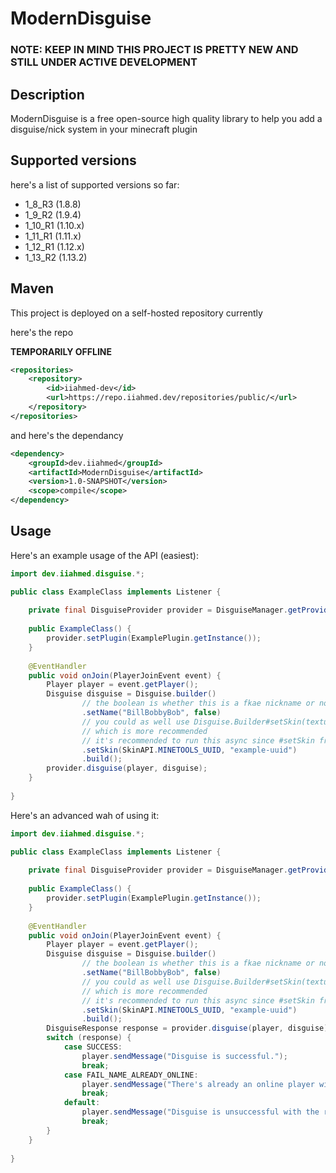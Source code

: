 # ModernDisguise
### NOTE: KEEP IN MIND THIS PROJECT IS PRETTY NEW AND STILL UNDER ACTIVE DEVELOPMENT
## Description
ModernDisguise is a free open-source high quality library to help you add a disguise/nick system in your minecraft plugin

## Supported versions
here's a list of supported versions so far:

- 1_8_R3 (1.8.8)
- 1_9_R2 (1.9.4)
- 1_10_R1 (1.10.x)
- 1_11_R1 (1.11.x)
- 1_12_R1 (1.12.x)
- 1_13_R2 (1.13.2)

## Maven

This project is deployed on a self-hosted repository currently

here's the repo

**TEMPORARILY OFFLINE**
```xml
<repositories>
    <repository>
        <id>iiahmed-dev</id>
        <url>https://repo.iiahmed.dev/repositories/public/</url>
    </repository>
</repositories>
```
and here's the dependancy
```xml
<dependency>
    <groupId>dev.iiahmed</groupId>
    <artifactId>ModernDisguise</artifactId>
    <version>1.0-SNAPSHOT</version>
    <scope>compile</scope>
</dependency>
```

## Usage

Here's an example usage of the API (easiest):

```java
import dev.iiahmed.disguise.*;

public class ExampleClass implements Listener {
    
    private final DisguiseProvider provider = DisguiseManager.getProvider();
    
    public ExampleClass() {
        provider.setPlugin(ExamplePlugin.getInstance());
    }
    
    @EventHandler
    public void onJoin(PlayerJoinEvent event) {
        Player player = event.getPlayer();
        Disguise disguise = Disguise.builder()
                // the boolean is whether this is a fkae nickname or not
                .setName("BillBobbyBob", false)
                // you could as well use Disguise.Builder#setSkin(textures, signature)
                // which is more recommended
                // it's recommended to run this async since #setSkin from API could block the mainthread
                .setSkin(SkinAPI.MINETOOLS_UUID, "example-uuid")
                .build();
        provider.disguise(player, disguise);
    }
    
}
```

Here's an advanced wah of using it:

```java
import dev.iiahmed.disguise.*;

public class ExampleClass implements Listener {
    
    private final DisguiseProvider provider = DisguiseManager.getProvider();
    
    public ExampleClass() {
        provider.setPlugin(ExamplePlugin.getInstance());
    }
    
    @EventHandler
    public void onJoin(PlayerJoinEvent event) {
        Player player = event.getPlayer();
        Disguise disguise = Disguise.builder()
                // the boolean is whether this is a fkae nickname or not
                .setName("BillBobbyBob", false)
                // you could as well use Disguise.Builder#setSkin(textures, signature)
                // which is more recommended
                // it's recommended to run this async since #setSkin from API could block the mainthread
                .setSkin(SkinAPI.MINETOOLS_UUID, "example-uuid")
                .build();
        DisguiseResponse response = provider.disguise(player, disguise);
        switch (response) {
            case SUCCESS:
                player.sendMessage("Disguise is successful.");
                break;
            case FAIL_NAME_ALREADY_ONLINE:
                player.sendMessage("There's already an online player with that nickname.");
                break;
            default:
                player.sendMessage("Disguise is unsuccessful with the reason " + response.toString());
                break;
        }
    }
    
}
```